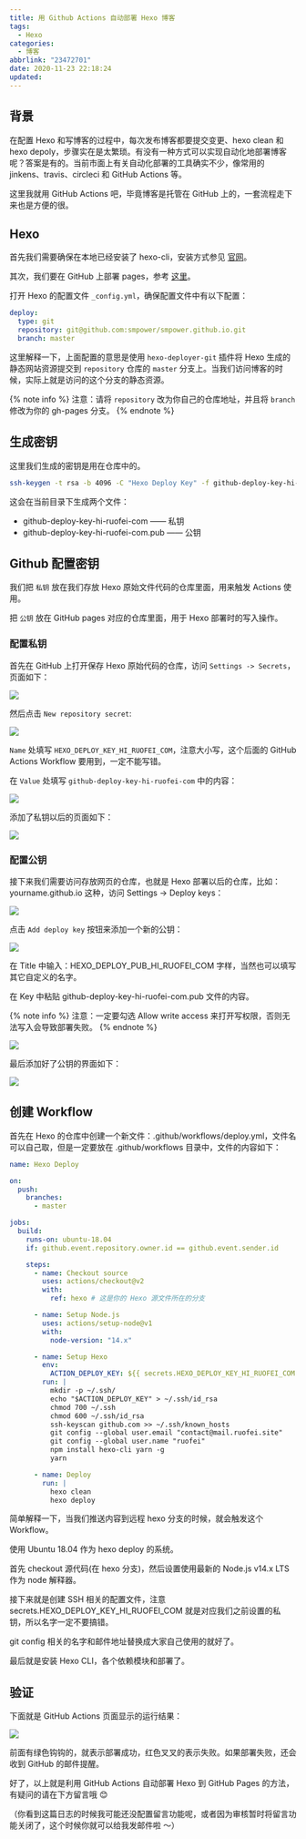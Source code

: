 ```yaml
---
title: 用 Github Actions 自动部署 Hexo 博客
tags:
  - Hexo
categories:
  - 博客
abbrlink: "23472701"
date: 2020-11-23 22:18:24
updated:
---
```


## 背景

在配置 Hexo 和写博客的过程中，每次发布博客都要提交变更、hexo clean 和 hexo depoly，步骤实在是太繁琐。有没有一种方式可以实现自动化地部署博客呢？答案是有的。当前市面上有关自动化部署的工具确实不少，像常用的 jinkens、travis、circleci 和 GitHub Actions 等。

这里我就用 GitHub Actions 吧，毕竟博客是托管在 GitHub 上的，一套流程走下来也是方便的很。

<!-- more -->

## Hexo

首先我们需要确保在本地已经安装了 hexo-cli，安装方式参见 [官网](https://hexo.io/zh-cn/docs/)。

其次，我们要在 GitHub 上部署 pages，参考 [这里](https://pages.github.com/)。

打开 Hexo 的配置文件 `_config.yml`，确保配置文件中有以下配置：

```yml
deploy:
  type: git
  repository: git@github.com:smpower/smpower.github.io.git
  branch: master
```

这里解释一下，上面配置的意思是使用 `hexo-deployer-git` 插件将 Hexo 生成的静态网站资源提交到 `repository` 仓库的 `master` 分支上。当我们访问博客的时候，实际上就是访问的这个分支的静态资源。

{% note info %}
注意：请将 `repository` 改为你自己的仓库地址，并且将 `branch` 修改为你的 gh-pages 分支。
{% endnote %}

## 生成密钥

这里我们生成的密钥是用在仓库中的。

```bash
ssh-keygen -t rsa -b 4096 -C "Hexo Deploy Key" -f github-deploy-key-hi-ruofei-com -N ""
```

这会在当前目录下生成两个文件：

- github-deploy-key-hi-ruofei-com —— 私钥
- github-deploy-key-hi-ruofei-com.pub —— 公钥

## Github 配置密钥

我们把 `私钥` 放在我们存放 Hexo 原始文件代码的仓库里面，用来触发 Actions 使用。

把 `公钥` 放在 GitHub pages 对应的仓库里面，用于 Hexo 部署时的写入操作。

### 配置私钥

首先在 GitHub 上打开保存 Hexo 原始代码的仓库，访问 `Settings -> Secrets`，页面如下：

![](https://gitee.com/smpower/oss/raw/master/hi-ruofei.com/m3xXzS.png)

然后点击 `New repository secret`:

![](https://gitee.com/smpower/oss/raw/master/hi-ruofei.com/XdMDG7.png)

`Name` 处填写 `HEXO_DEPLOY_KEY_HI_RUOFEI_COM`，注意大小写，这个后面的 GitHub Actions Workflow 要用到，一定不能写错。

在 `Value` 处填写 `github-deploy-key-hi-ruofei-com` 中的内容：

![](https://gitee.com/smpower/oss/raw/master/hi-ruofei.com/pVy6sf.png)

添加了私钥以后的页面如下：

![](https://gitee.com/smpower/oss/raw/master/hi-ruofei.com/fayLTw.png)

### 配置公钥

接下来我们需要访问存放网页的仓库，也就是 Hexo 部署以后的仓库，比如：yourname.github.io 这种，访问 Settings -> Deploy keys：

![](https://gitee.com/smpower/oss/raw/master/hi-ruofei.com/j4pxPH.png)

点击 `Add deploy key` 按钮来添加一个新的公钥：

![](https://gitee.com/smpower/oss/raw/master/hi-ruofei.com/3KaPrB.png)

在 Title 中输入：HEXO_DEPLOY_PUB_HI_RUOFEI_COM 字样，当然也可以填写其它自定义的名字。

在 Key 中粘贴 github-deploy-key-hi-ruofei-com.pub 文件的内容。

{% note info %}
注意：一定要勾选 Allow write access 来打开写权限，否则无法写入会导致部署失败。
{% endnote %}

![](https://gitee.com/smpower/oss/raw/master/hi-ruofei.com/JHvTlw.png)

最后添加好了公钥的界面如下：

![](https://gitee.com/smpower/oss/raw/master/hi-ruofei.com/asgIIE.png)

## 创建 Workflow

首先在 Hexo 的仓库中创建一个新文件：.github/workflows/deploy.yml，文件名可以自己取，但是一定要放在 .github/workflows 目录中，文件的内容如下：

```yml
name: Hexo Deploy

on:
  push:
    branches:
      - master

jobs:
  build:
    runs-on: ubuntu-18.04
    if: github.event.repository.owner.id == github.event.sender.id

    steps:
      - name: Checkout source
        uses: actions/checkout@v2
        with:
          ref: hexo # 这是你的 Hexo 源文件所在的分支

      - name: Setup Node.js
        uses: actions/setup-node@v1
        with:
          node-version: "14.x"

      - name: Setup Hexo
        env:
          ACTION_DEPLOY_KEY: ${{ secrets.HEXO_DEPLOY_KEY_HI_RUOFEI_COM }}
        run: |
          mkdir -p ~/.ssh/
          echo "$ACTION_DEPLOY_KEY" > ~/.ssh/id_rsa
          chmod 700 ~/.ssh
          chmod 600 ~/.ssh/id_rsa
          ssh-keyscan github.com >> ~/.ssh/known_hosts
          git config --global user.email "contact@mail.ruofei.site"
          git config --global user.name "ruofei"
          npm install hexo-cli yarn -g
          yarn

      - name: Deploy
        run: |
          hexo clean
          hexo deploy
```

简单解释一下，当我们推送内容到远程 hexo 分支的时候，就会触发这个 Workflow。

使用 Ubuntu 18.04 作为 hexo deploy 的系统。

首先 checkout 源代码(在 hexo 分支)，然后设置使用最新的 Node.js v14.x LTS 作为 node 解释器。

接下来就是创建 SSH 相关的配置文件，注意 secrets.HEXO_DEPLOY_KEY_HI_RUOFEI_COM 就是对应我们之前设置的私钥，所以名字一定不要搞错。

git config 相关的名字和邮件地址替换成大家自己使用的就好了。

最后就是安装 Hexo CLI，各个依赖模块和部署了。

## 验证

下面就是 GitHub Actions 页面显示的运行结果：

![](https://gitee.com/smpower/oss/raw/master/hi-ruofei.com/bWdSrU.png)

前面有绿色钩钩的，就表示部署成功，红色叉叉的表示失败。如果部署失败，还会收到 GitHub 的邮件提醒。

好了，以上就是利用 GitHub Actions 自动部署 Hexo 到 GitHub Pages 的方法，有疑问的请在下方留言哦 😊

（你看到这篇日志的时候我可能还没配置留言功能呢，或者因为审核暂时将留言功能关闭了，这个时候你就可以给我发邮件啦 ～）
